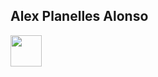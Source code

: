 ## Alex Planelles Alonso

<!--
href="www.linkedin.com/in/alex-planelles-alonso"
![www.linkedin.com/in/alex-planelles-alonso](https://github.com/user-attachments/assets/038b7f45-060e-4a84-90ae-209f0d400944 =50x50)
-->

<a href="www.linkedin.com/in/alex-planelles-alonso">
  <img src="https://github.com/user-attachments/assets/038b7f45-060e-4a84-90ae-209f0d400944" width="50">
</a>
<!--
**PlanellesAlex/PlanellesAlex** is a ✨ _special_ ✨ repository because its `README.md` (this file) appears on your GitHub profile.

Here are some ideas to get you started:

- 🔭 I’m currently working on ...
- 🌱 I’m currently learning ...
- 👯 I’m looking to collaborate on ...
- 🤔 I’m looking for help with ...
- 💬 Ask me about ...
- 📫 How to reach me: ...
- 😄 Pronouns: ...
- ⚡ Fun fact: ...
-->
